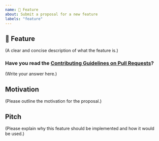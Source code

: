 ```yaml
---
name: 🚀 Feature
about: Submit a proposal for a new feature
labels: "feature"
---
```


## 🚀 Feature

(A clear and concise description of what the feature is.)

### Have you read the [Contributing Guidelines on Pull Requests](https://github.com/thinktocode/COVID-19-Tracker/blob/main/CONTRIBUTING.md)?

(Write your answer here.)

## Motivation

(Please outline the motivation for the proposal.)

## Pitch

(Please explain why this feature should be implemented and how it would be used.)
